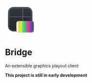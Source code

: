 <img src="appicon.png" alt="drawing" width="100"/>  

# Bridge
An extensible graphics playout client

**This project is still in early development**
